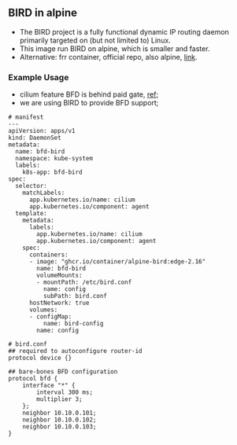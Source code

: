## BIRD in alpine

- The BIRD project is a fully functional dynamic IP routing daemon primarily targeted on (but not limited to) Linux.
- This image run BIRD on alpine, which is smaller and faster.
- Alternative: frr container, official repo, also alpine, [link](https://quay.io/repository/frrouting/frr?tab=tags).

### Example Usage

- cilium feature BFD is behind paid gate, [ref](https://github.com/cilium/cilium/issues/22394);
- we are using BIRD to provide BFD support;

```shell
# manifest
---
apiVersion: apps/v1
kind: DaemonSet
metadata:
  name: bfd-bird
  namespace: kube-system
  labels:
    k8s-app: bfd-bird
spec:
  selector:
    matchLabels:
      app.kubernetes.io/name: cilium
      app.kubernetes.io/component: agent
  template:
    metadata:
      labels:
        app.kubernetes.io/name: cilium
        app.kubernetes.io/component: agent
    spec:
      containers:
      - image: "ghcr.io/container/alpine-bird:edge-2.16"
        name: bfd-bird
        volumeMounts:
        - mountPath: /etc/bird.conf
          name: config
          subPath: bird.conf
      hostNetwork: true
      volumes:
      - configMap:
          name: bird-config
        name: config

# bird.conf
## required to autoconfigure router-id
protocol device {}

## bare-bones BFD configuration
protocol bfd {
    interface "*" {
        interval 300 ms;
        multiplier 3;
    };
    neighbor 10.10.0.101;
    neighbor 10.10.0.102;
    neighbor 10.10.0.103;
}
```
